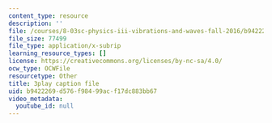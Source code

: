 ```yaml
---
content_type: resource
description: ''
file: /courses/8-03sc-physics-iii-vibrations-and-waves-fall-2016/b9422269d576f98499acf17dc883bb67_RhIh1zw0-BM.srt
file_size: 77499
file_type: application/x-subrip
learning_resource_types: []
license: https://creativecommons.org/licenses/by-nc-sa/4.0/
ocw_type: OCWFile
resourcetype: Other
title: 3play caption file
uid: b9422269-d576-f984-99ac-f17dc883bb67
video_metadata:
  youtube_id: null
---
```


